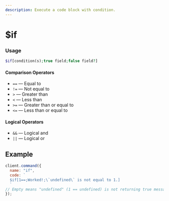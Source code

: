```yaml
---
description: Execute a code block with condition.
---
```


# $if

### Usage

```php
$if[condition(s);true field;false field?]
```

#### Comparison Operators

* `==` — Equal to
* `!=` — Not equal to
* `>` — Greater than
* `<` — Less than
* `>=` — Greater than or equal to
* `<=` — Less than or equal to

#### Logical Operators

* `&&` — Logical and
* `||` — Logical or

## Example

```javascript
client.command({
  name: "if",
  code: `
  $if[1==;Worked!;\`undefined\` is not equal to 1.]
  `
// Empty means "undefined" (1 == undefined) is not returning true message.
});
```
